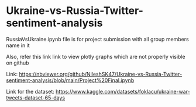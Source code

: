 # Ukraine-vs-Russia-Twitter-sentiment-analysis
RussiaVsUkraine.ipynb file is for project submission with all group members name in it

Also, refer this link link to view plotly graphs which are not properly visible on github

Link: https://nbviewer.org/github/NileshSK47/Ukraine-vs-Russia-Twitter-sentiment-analysis/blob/main/Project%20Final.ipynb


Link for the dataset: https://www.kaggle.com/datasets/foklacu/ukraine-war-tweets-dataset-65-days
